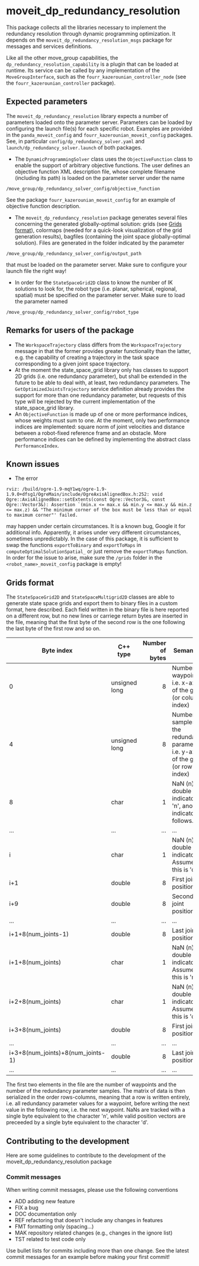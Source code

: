 # moveit_dp_redundancy_resolution

This package collects all the libraries necessary to implement the redundancy resolution through dynamic programming optimization. It depends on the `moveit_dp_redundancy_resolution_msgs` package for messages and services definitions.

Like all the other move_group capabilities, the `dp_redundancy_resolution_capability` is a plugin that can be loaded at runtime. Its service can be called by any implementation of the `MoveGroupInterface`, such as the `fourr_kazerounian_controller_node` (see the `fourr_kazerounian_controller` package).

## Expected parameters

The `moveit_dp_redundancy_resolution` library expects a number of parameters loaded onto the parameter server. Parameters can be loaded by configuring the launch file(s) for each specific robot. Examples are provided in the `panda_moveit_config` and `fourr_kazerounian_moveit_config` packages. See, in particular `config/dp_redundancy_solver.yaml` and `launch/dp_redundancy_solver.launch` of both packages.

* The `DynamicProgrammingSolver` class uses the `ObjectiveFunction` class to enable the support of arbitrary objective functions. The user defines an objective function XML description file, whose complete filename (including its path) is loaded on the parameter server under the name
```
/move_group/dp_redundancy_solver_config/objective_function
```
See the package `fourr_kazerounian_moveit_config` for an example of objective function description.
* The `moveit_dp_redundancy_resolution` package generates several files concerning the generated globally-optimal solution: grids (see [Grids format](#grids-format)), colormaps (needed for a quick-look visualization of the grid generation results), bagfiles (containing the joint space globally-optimal solution). Files are generated in the folder indicated by the parameter
```
/move_group/dp_redundancy_solver_config/output_path
```
that must be loaded on the parameter server. Make sure to configure your launch file the right way!
* In order for the `StateSpaceGrid2D` class to know the number of IK solutions to look for, the robot type (i.e. planar, spherical, regional, spatial) must be specified on the parameter server. Make sure to load the parameter named
```
/move_group/dp_redundancy_solver_config/robot_type
```

## Remarks for users of the package

* The `WorkspaceTrajectory` class differs from the `WorkspaceTrajectory` message in that the former provides greater functionality than the latter, e.g. the capability of creating a trajectory in the task space corresponding to a given joint space trajectory.
* At the moment the state_space_grid library only has classes to support 2D grids (i.e. one redundancy parameter), but shall be extended in the future to be able to deal with, at least, two redundancy parameters. The `GetOptimizedJointsTrajectory` service definition already provides the support for more than one redundancy parameter, but requests of this type will be rejected by the current implementation of the state_space_grid library.
* An `ObjectiveFunction` is made up of one or more performance indices, whose weights must sum to one. At the moment, only two performance indices are implemented: square norm of joint velocities and distance between a robot-fixed reference frame and an obstacle. More performance indices can be defined by implementing the abstract class `PerformanceIndex`.

## Known issues

* The error

```
rviz: /build/ogre-1.9-mqY1wq/ogre-1.9-1.9.0+dfsg1/OgreMain/include/OgreAxisAlignedBox.h:252: void Ogre::AxisAlignedBox::setExtents(const Ogre::Vector3&, const Ogre::Vector3&): Assertion `(min.x <= max.x && min.y <= max.y && min.z <= max.z) && "The minimum corner of the box must be less than or equal to maximum corner"' failed.
```

may happen under certain circumstances. It is a known bug, Google it for additional info. Apparently, it arises under very different circumstances, sometimes unpredictably. In the case of this package, it is sufficient to swap the functions `exportToBinary` and `exportToMaps` in `computeOptimalSolutionSpatial_` or just remove the `exportToMaps` function. In order for the issue to arise, make sure the `/grids` folder in the `<robot_name>_moveit_config` package is empty!

## Grids format

The `StateSpaceGrid2D` and `StateSpaceMultigrid2D` classes are able to generate state space grids and export them to binary files in a custom format, here described. Each field written in the binary file is here reported on a different row, but no new lines or carriege return bytes are inserted in the file, meaning that the first byte of the second row is the one following the last byte of the first row and so on.

|Byte index                           |C++ type        |Number of bytes | Semantics                                                                           |
|-------------------------------------|----------------|---------------:|-------------------------------------------------------------------------------------|
|0                                    |unsigned long   |8               |Number of waypoints, i.e. x-axis of the grid (or column index)                       |
|4                                    |unsigned long   |8               |Number of samples of the redundancy parameter, i.e. y-axis of the grid (or row index)|
|8                                    |char            |1               |NaN (n) or double (d) indicator. If 'n', another indicator follows.                  |
|...                                  |...             |...             |...                                                                                  |
|i                                    |char            |1               |NaN (n) or double (d) indicator. Assume this is 'd'.                                 |
|i+1                                  |double          |8               |First joint position                                                                 |
|i+9                                  |double          |8               |Second joint position                                                                |
|...                                  |...             |...             |...                                                                                  |
|i+1+8(num_joints-1)                  |double          |8               |Last joint position                                                                  |
|i+1+8(num_joints)                    |char            |1               |NaN (n) or double (d) indicator. Assume this is 'n'.                                 |
|i+2+8(num_joints)                    |char            |1               |NaN (n) or double (d) indicator. Assume this is 'd'.                                 |
|i+3+8(num_joints)                    |double          |8               |First joint position                                                                 |
|...                                  |...             |...             |...                                                                                  |
|i+3+8(num_joints)+8(num_joints-1)    |double          |8               |Last joint position                                                                  |
|...                                  |...             |...             |...                                                                                  |

The first two elements in the file are the number of waypoints and the number of the redundancy parameter samples. The matrix of data is then serialized in the order rows-columns, meaning that a row is written entirely, i.e. all redundancy parameter values for a waypoint, before writing the next value in the following row, i.e. the next waypoint. NaNs are tracked with a single byte equivalent to the character 'n', while valid position vectors are preceeded by a single byte equivalent to the character 'd'.

## Contributing to the development

Here are some guidelines to contribute to the development of the moveit_dp_redundancy_resolution package

### Commit messages

When writing commit messages, please use the following conventions

* ADD adding new feature
* FIX a bug
* DOC documentation only
* REF refactoring that doesn't include any changes in features 
* FMT formatting only (spacing...)
* MAK repository related changes (e.g., changes in the ignore list)
* TST related to test code only

Use bullet lists for commits including more than one change. See the latest commit messages for an example before making your first commit!
